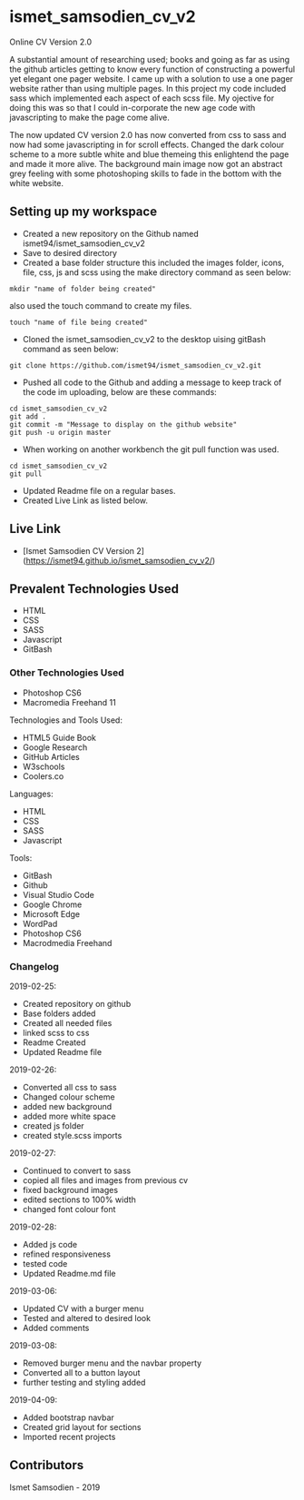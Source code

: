 # ismet_samsodien_cv_v2
Online CV Version 2.0

A substantial amount of researching used; books and going as far as using the github articles getting to know every function of constructing a powerful yet elegant one pager website.
I came up with a solution to use a one pager website rather than using multiple pages. In this project my code included sass which implemented each aspect of each scss file. My ojective for doing this was so that I could in-corporate the new age code with javascripting to make the page come alive.

The now updated CV version 2.0 has now converted from css to sass and now had some javascripting in for scroll effects.
Changed the dark colour scheme to a more subtle white and blue themeing this enlightend the page and made it more alive. The background main image now got an abstract grey feeling with some photoshoping skills to fade in the bottom with the white website. 


## Setting up my workspace

- Created a new repository on the Github named ismet94/ismet_samsodien_cv_v2
- Save to desired directory
- Created a base folder structure this included the images folder, icons, file, css, js and scss using the make directory command as seen below:
```
mkdir "name of folder being created"
```
also used the touch command to create my files.
```
touch "name of file being created"
```
- Cloned the ismet_samsodien_cv_v2 to the desktop uising gitBash command as seen below:
```
git clone https://github.com/ismet94/ismet_samsodien_cv_v2.git

```
- Pushed all code to the Github and adding a message to keep track of the code im uploading, below are these commands:
```
cd ismet_samsodien_cv_v2
git add .
git commit -m "Message to display on the github website"
git push -u origin master

```
- When working on another workbench the git pull function was used.
```
cd ismet_samsodien_cv_v2
git pull

```
- Updated Readme file on a regular bases.
- Created Live Link as listed below.


## Live Link

- [Ismet Samsodien CV Version 2]  (https://ismet94.github.io/ismet_samsodien_cv_v2/)

## Prevalent Technologies Used

- HTML
- CSS
- SASS
- Javascript
- GitBash

### Other Technologies Used

- Photoshop CS6
- Macromedia Freehand 11

 

Technologies and Tools Used:

- HTML5 Guide Book
- Google Research
- GitHub Articles
- W3schools
- Coolers.co

Languages:

- HTML
- CSS
- SASS
- Javascript


Tools:

- GitBash
- Github
- Visual Studio Code
- Google Chrome
- Microsoft Edge
- WordPad
- Photoshop CS6
- Macrodmedia Freehand

### Changelog

2019-02-25:
- Created repository on github
- Base folders added
- Created all needed files
- linked scss to css
- Readme Created 
- Updated Readme file

2019-02-26:
- Converted all css to sass
- Changed colour scheme
- added new background
- added more white space
- created js folder
- created style.scss imports

2019-02-27:
- Continued to convert to sass
- copied all files and images from previous cv
- fixed background images
- edited sections to 100% width
- changed font colour font

2019-02-28:
- Added js code
- refined responsiveness
- tested code
- Updated Readme.md file

2019-03-06:
- Updated CV with a burger menu
- Tested and altered to desired look
- Added comments

2019-03-08:
- Removed burger menu and the navbar property
- Converted all to a button layout 
- further testing and styling added

2019-04-09:
- Added bootstrap navbar
- Created grid layout for sections
- Imported recent projects

## Contributors

Ismet Samsodien - 2019





